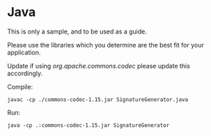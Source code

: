 # Java

This is only a sample, and to be used as a guide.

Please use the libraries which you determine are the best fit for your application.

Update if using <i>org.apache.commons.codec</i> please update this accordingly.

Compile:

`javac -cp ./commons-codec-1.15.jar SignatureGenerator.java`

Run:

`java -cp .:commons-codec-1.15.jar SignatureGenerator`
